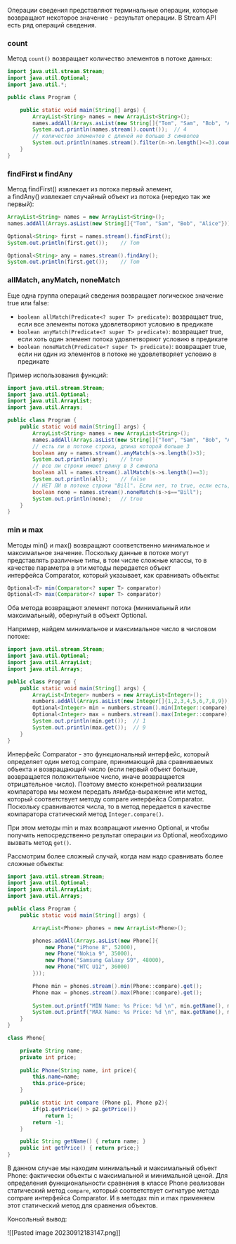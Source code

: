 Операции сведения представляют терминальные операции, которые возвращают некоторое значение - результат операции. В Stream API есть ряд операций сведения.

### count

Метод `count()` возвращает количество элементов в потоке данных:

```Java
import java.util.stream.Stream;
import java.util.Optional;
import java.util.*;

public class Program {

    public static void main(String[] args) {
        ArrayList<String> names = new ArrayList<String>();
        names.addAll(Arrays.asList(new String[]{"Tom", "Sam", "Bob", "Alice"}));
        System.out.println(names.stream().count());  // 4
        // количество элементов с длиной не больше 3 символов
        System.out.println(names.stream().filter(n->n.length()<=3).count());  // 3
    }
}
```

### findFirst и findAny

Метод findFirst() извлекает из потока первый элемент, а findAny() извлекает случайный объект из потока (нередко так же первый):

```Java
ArrayList<String> names = new ArrayList<String>();
names.addAll(Arrays.asList(new String[]{"Tom", "Sam", "Bob", "Alice"}));

Optional<String> first = names.stream().findFirst();
System.out.println(first.get());    // Tom

Optional<String> any = names.stream().findAny();
System.out.println(first.get());    // Tom
```

### allMatch, anyMatch, noneMatch

Еще одна группа операций сведения возвращает логическое значение true или false:

- `boolean allMatch(Predicate<? super T> predicate)`: возвращает true, если все элементы потока удовлетворяют условию в предикате
- `boolean anyMatch(Predicate<? super T> predicate)`: возвращает true, если хоть один элемент потока удовлетворяют условию в предикате
- `boolean noneMatch(Predicate<? super T> predicate)`: возвращает true, если ни один из элементов в потоке не удовлетворяет условию в предикате

Пример использования функций:

```Java
import java.util.stream.Stream;
import java.util.Optional;
import java.util.ArrayList;
import java.util.Arrays;

public class Program {
    public static void main(String[] args) {
        ArrayList<String> names = new ArrayList<String>();
        names.addAll(Arrays.asList(new String[]{"Tom", "Sam", "Bob", "Alice"}));
        // есть ли в потоке строка, длина которой больше 3
        boolean any = names.stream().anyMatch(s->s.length()>3);
        System.out.println(any);    // true
        // все ли строки имеют длину в 3 символа
        boolean all = names.stream().allMatch(s->s.length()==3);
        System.out.println(all);    // false
        // НЕТ ЛИ в потоке строки "Bill". Если нет, то true, если есть, то false
        boolean none = names.stream().noneMatch(s->s=="Bill");
        System.out.println(none);   // true
    }
}
```

### min и max

Методы min() и max() возвращают соответственно минимальное и максимальное значение. Поскольку данные в потоке могут представлять различные типы, в том числе сложные классы, то в качестве параметра в эти методы передается объект интерфейса Comparator, который указывает, как сравнивать объекты:

```Java
Optional<T> min(Comparator<? super T> comparator)
Optional<T> max(Comparator<? super T> comparator)
```

Оба метода возвращают элемент потока (минимальный или максимальный), обернутый в объект Optional.

Например, найдем минимальное и максимальное число в числовом потоке:

```Java
import java.util.stream.Stream;
import java.util.Optional;
import java.util.ArrayList;
import java.util.Arrays;

public class Program {
    public static void main(String[] args) {
        ArrayList<Integer> numbers = new ArrayList<Integer>();
        numbers.addAll(Arrays.asList(new Integer[]{1,2,3,4,5,6,7,8,9}));
        Optional<Integer> min = numbers.stream().min(Integer::compare);
        Optional<Integer> max = numbers.stream().max(Integer::compare);
        System.out.println(min.get());  // 1
        System.out.println(max.get());  // 9
    }
}
```

Интерфейс Comparator - это функциональный интерфейс, который определяет один метод compare, принимающий два сравниваемых объекта и возвращающий число (если первый объект больше, возвращается положительное число, иначе возвращается отрицательное число). Поэтому вместо конкретной реализации компаратора мы можем передать лямбда-выражение или метод, который соответствует методу compare интерфейса Comparator. Поскольку сравниваются числа, то в метод передается в качестве компаратора статический метод `Integer.compare()`.

При этом методы min и max возвращают именно Optional, и чтобы получить непосредственно результат операции из Optional, необходимо вызвать метод `get()`.

Рассмотрим более сложный случай, когда нам надо сравнивать более сложные объекты:

```Java
import java.util.stream.Stream;
import java.util.Optional;
import java.util.ArrayList;
import java.util.Arrays;

public class Program {
    public static void main(String[] args) {

        ArrayList<Phone> phones = new ArrayList<Phone>();

        phones.addAll(Arrays.asList(new Phone[]{
            new Phone("iPhone 8", 52000),
            new Phone("Nokia 9", 35000),
            new Phone("Samsung Galaxy S9", 48000),
            new Phone("HTC U12", 36000)
        }));

        Phone min = phones.stream().min(Phone::compare).get();
        Phone max = phones.stream().max(Phone::compare).get();
        
        System.out.printf("MIN Name: %s Price: %d \n", min.getName(), min.getPrice());
        System.out.printf("MAX Name: %s Price: %d \n", max.getName(), max.getPrice());
    }
}

class Phone{

    private String name;
    private int price;
    
    public Phone(String name, int price){
        this.name=name;
        this.price=price;
    }

    public static int compare (Phone p1, Phone p2){
        if(p1.getPrice() > p2.getPrice())
            return 1;
        return -1;
    }

    public String getName() { return name; }
    public int getPrice() { return price;}
}
```

В данном случае мы находим минимальный и максимальный объект Phone: фактически объекты с максимальной и минимальной ценой. Для определения функциональности сравнения в классе Phone реализован статический метод `compare`, который соответствует сигнатуре метода compare интерфейса Comparator. И в методах min и max применяем этот статический метод для сравнения объектов.

Консольный вывод:

![[Pasted image 20230912183147.png]]
